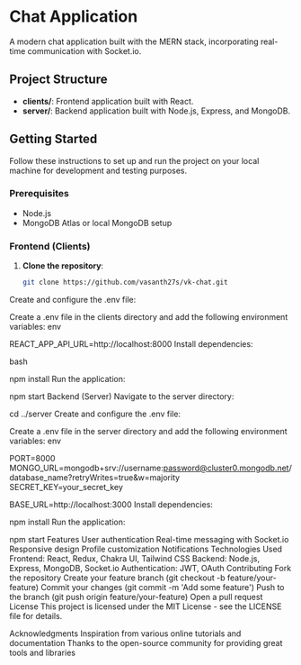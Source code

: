 # Chat Application

A modern chat application built with the MERN stack, incorporating real-time communication with Socket.io.

## Project Structure

- **clients/**: Frontend application built with React.
- **server/**: Backend application built with Node.js, Express, and MongoDB.

## Getting Started

Follow these instructions to set up and run the project on your local machine for development and testing purposes.

### Prerequisites

- Node.js
- MongoDB Atlas or local MongoDB setup

### Frontend (Clients)

1. **Clone the repository**:
   ```bash
   git clone https://github.com/vasanth27s/vk-chat.git
Create and configure the .env file:

Create a .env file in the clients directory and add the following environment variables:
env

REACT_APP_API_URL=http://localhost:8000
Install dependencies:

bash

npm install
Run the application:

npm start
Backend (Server)
Navigate to the server directory:


cd ../server
Create and configure the .env file:

Create a .env file in the server directory and add the following environment variables:
env

PORT=8000
MONGO_URL=mongodb+srv://username:password@cluster0.mongodb.net/database_name?retryWrites=true&w=majority
SECRET_KEY=your_secret_key

BASE_URL=http://localhost:3000
Install dependencies:


npm install
Run the application:

npm start
Features
User authentication
Real-time messaging with Socket.io
Responsive design
Profile customization
Notifications
Technologies Used
Frontend: React, Redux, Chakra UI, Tailwind CSS
Backend: Node.js, Express, MongoDB, Socket.io
Authentication: JWT, OAuth
Contributing
Fork the repository
Create your feature branch (git checkout -b feature/your-feature)
Commit your changes (git commit -m 'Add some feature')
Push to the branch (git push origin feature/your-feature)
Open a pull request
License
This project is licensed under the MIT License - see the LICENSE file for details.

Acknowledgments
Inspiration from various online tutorials and documentation
Thanks to the open-source community for providing great tools and libraries
